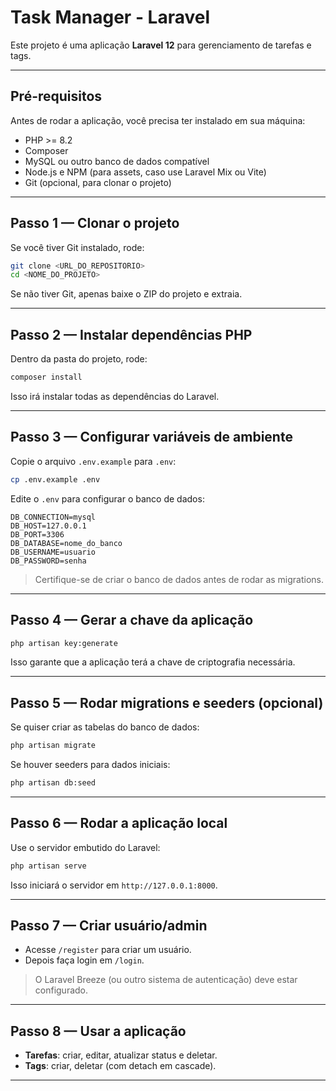 # Task Manager - Laravel

Este projeto é uma aplicação **Laravel 12** para gerenciamento de tarefas e tags.

---

## Pré-requisitos

Antes de rodar a aplicação, você precisa ter instalado em sua máquina:

- PHP >= 8.2  
- Composer  
- MySQL ou outro banco de dados compatível  
- Node.js e NPM (para assets, caso use Laravel Mix ou Vite)  
- Git (opcional, para clonar o projeto)  

---

## Passo 1 — Clonar o projeto

Se você tiver Git instalado, rode:

```bash
git clone <URL_DO_REPOSITORIO>
cd <NOME_DO_PROJETO>
```

Se não tiver Git, apenas baixe o ZIP do projeto e extraia.

---

## Passo 2 — Instalar dependências PHP

Dentro da pasta do projeto, rode:

```bash
composer install
```

Isso irá instalar todas as dependências do Laravel.

---

## Passo 3 — Configurar variáveis de ambiente

Copie o arquivo `.env.example` para `.env`:

```bash
cp .env.example .env
```

Edite o `.env` para configurar o banco de dados:

```dotenv
DB_CONNECTION=mysql
DB_HOST=127.0.0.1
DB_PORT=3306
DB_DATABASE=nome_do_banco
DB_USERNAME=usuario
DB_PASSWORD=senha
```

> Certifique-se de criar o banco de dados antes de rodar as migrations.

---

## Passo 4 — Gerar a chave da aplicação

```bash
php artisan key:generate
```

Isso garante que a aplicação terá a chave de criptografia necessária.

---

## Passo 5 — Rodar migrations e seeders (opcional)

Se quiser criar as tabelas do banco de dados:

```bash
php artisan migrate
```

Se houver seeders para dados iniciais:

```bash
php artisan db:seed
```

---

## Passo 6 — Rodar a aplicação local

Use o servidor embutido do Laravel:

```bash
php artisan serve
```

Isso iniciará o servidor em `http://127.0.0.1:8000`.

---

## Passo 7 — Criar usuário/admin

- Acesse `/register` para criar um usuário.  
- Depois faça login em `/login`.  

> O Laravel Breeze (ou outro sistema de autenticação) deve estar configurado.

---

## Passo 8 — Usar a aplicação

- **Tarefas**: criar, editar, atualizar status e deletar.  
- **Tags**: criar, deletar (com detach em cascade).  

---
